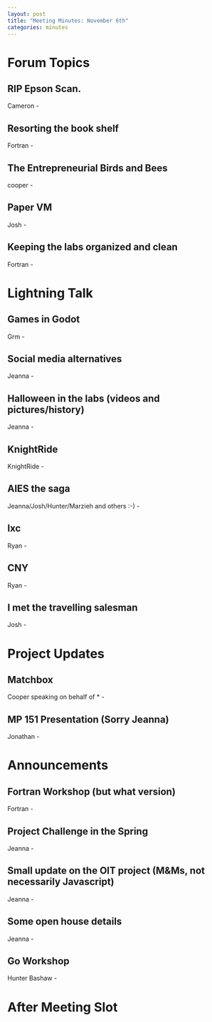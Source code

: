 ```yaml
---
layout: post
title: "Meeting Minutes: November 6th"
categories: minutes
---
```


# Forum Topics

## RIP Epson Scan.

Cameron - 

## Resorting the book shelf

Fortran - 

## The Entrepreneurial Birds and Bees

cooper - 

## Paper VM

Josh - 

## Keeping the labs organized and clean

Fortran - 

# Lightning Talk

## Games in Godot

Grm - 

## Social media alternatives

Jeanna - 

## Halloween in the labs (videos and pictures/history)

Jeanna - 

## KnightRide

KnightRide - 

## AIES the saga

Jeanna/Josh/Hunter/Marzieh and others :-) - 

## lxc

Ryan - 

## CNY

Ryan - 

## I met the travelling salesman

Josh - 

# Project Updates

## Matchbox

Cooper speaking on behalf of * - 

## MP 151 Presentation (Sorry Jeanna)

Jonathan - 

# Announcements

## Fortran Workshop (but what version)

Fortran - 

## Project Challenge in the Spring

Jeanna - 

## Small update on the OIT project (M&Ms, not necessarily Javascript)

Jeanna - 

## Some open house details

Jeanna - 

## Go Workshop

Hunter Bashaw - 

# After Meeting Slot

